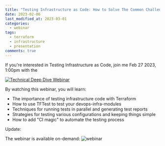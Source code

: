 ```yaml
---
title: "Testing Infrastructure as Code: How to Solve The Common Challenges"
date: 2023-02-06
last_modified_at: 2023-03-01
categories:
  - webinar
tags:
  - terraform
  - infrastructure
  - presentation
comments: true
---
```


If you're interested in Testing Infrastructure as Code, join me Feb 27 2023,
1:00pm with the 

[![Technical Deep Dive Webinar](https://cdn.brighttalk.com/ams/california/images/communication/573574/image_900784.jpg?width=640&height=360)](https://www.brighttalk.com/webcast/18905/573868)

By watching this webinar, you will learn:

* The importance of testing infrastructure code with Terraform
* How to use TFTest to test your devops-infra-modules
* Techniques for running tests in parallel and generating test reports
* Strategies for testing various configurations and keeping things simple
* How to add "CI magic" to automate the testing process


Update:

The webinar is available on-demand: ![webinar](https://www.youtube.com/watch?v=U16mIcLTfgM)
